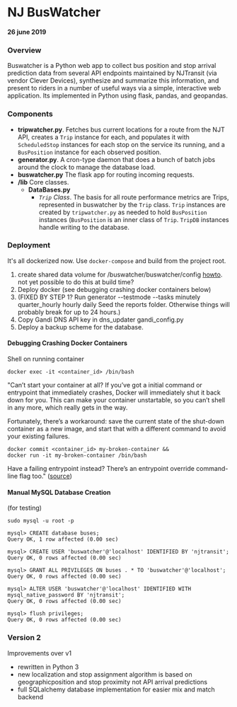 # NJ BusWatcher
**26 june 2019**


### Overview

Buswatcher is a Python web app to collect bus position and stop arrival prediction data from several API endpoints maintained by NJTransit (via vendor Clever Devices), synthesize and summarize this information, and present to riders in a number of useful ways via a simple, interactive web application. Its implemented in Python using flask, pandas, and geopandas.


### Components

- **tripwatcher.py**. Fetches bus current locations for a route from the NJT API, creates a `Trip` instance for each, and populates it with `ScheduledStop` instances for each stop on the service its running, and a `BusPosition` instance for each observed position.
- **generator.py**. A cron-type daemon that does a bunch of batch jobs around the clock to manage the database load.
- **buswatcher.py** The flask app for routing incoming requests.
- **/lib** Core classes.
    - **DataBases.py**
        - *`Trip` Class*. The basis for all route performance metrics are Trips, represented in buswatcher by the `Trip` class. `Trip` instances are created by `tripwatcher.py` as needed to hold `BusPosition` instances (`BusPosition` is an inner class of `Trip`. `TripDB` instances handle writing to the database.
  

### Deployment

It's all dockerized now. Use `docker-compose` and build from the project root.

1. create shared data volume for /buswatcher/buswatcher/config [howto](https://www.digitalocean.com/community/tutorials/how-to-share-data-between-docker-containers). not yet possible to do this at build time?
1. Deploy docker (see debugging crashing docker containers below)
2. (FIXED BY STEP 1? Run generator --testmode --tasks minutely quarter_hourly hourly daily
Seed the reports folder. Otherwise things will probably break for up to 24 hours.)
3. Copy Gandi DNS API key in dns_updater gandi_config.py
4. Deploy a backup scheme for the database.

#### Debugging Crashing Docker Containers

Shell on running container

```
docker exec -it <container_id> /bin/bash
```
"Can’t start your container at all? If you’ve got a initial command or entrypoint that immediately crashes, Docker will immediately shut it back down for you. This can make your container unstartable, so you can’t shell in any more, which really gets in the way.

Fortunately, there’s a workaround: save the current state of the shut-down container as a new image, and start that with a different command to avoid your existing failures.

```
docker commit <container_id> my-broken-container &&
docker run -it my-broken-container /bin/bash
```
Have a failing entrypoint instead? There’s an entrypoint override command-line flag too." ([source](https://medium.com/@pimterry/5-ways-to-debug-an-exploding-docker-container-4f729e2c0aa8))



#### Manual MySQL Database Creation

(for testing)

```
sudo mysql -u root -p

mysql> CREATE database buses;
Query OK, 1 row affected (0.00 sec)

mysql> CREATE USER 'buswatcher'@'localhost' IDENTIFIED BY 'njtransit';
Query OK, 0 rows affected (0.00 sec)

mysql> GRANT ALL PRIVILEGES ON buses . * TO 'buswatcher'@'localhost';
Query OK, 0 rows affected (0.00 sec)

mysql> ALTER USER 'buswatcher'@'localhost' IDENTIFIED WITH mysql_native_password BY 'njtransit';
Query OK, 0 rows affected (0.00 sec)

mysql> flush privileges;
Query OK, 0 rows affected (0.00 sec)
```


### Version 2

Improvements over v1
- rewritten in Python 3
- new localization and stop assignment algorithm is based on geographicposition and stop proximity not API arrival predictions
- full SQLalchemy database implementation for easier mix and match backend
